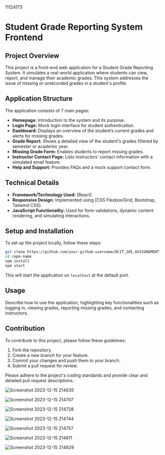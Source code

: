 11124173
# Student Grade Reporting System Frontend

## Project Overview

This project is a front-end web application for a Student Grade Reporting System. It simulates a real-world application where students can view, report, and manage their academic grades. This system addresses the issue of missing or unrecorded grades in a student's profile.

## Application Structure

The application consists of 7 main pages:

- **Homepage:** Introduction to the system and its purpose.
- **Login Page:** Mock login interface for student authentication.
- **Dashboard:** Displays an overview of the student’s current grades and alerts for missing grades.
- **Grade Report:** Shows a detailed view of the student's grades filtered by semester or academic year.
- **Missing Grade Form:** Enables students to report missing grades.
- **Instructor Contact Page:** Lists instructors' contact information with a simulated email feature.
- **Help and Support:** Provides FAQs and a mock support contact form.

## Technical Details

- **Framework/Technology Used:** [React]
- **Responsive Design:** Implemented using [CSS Flexbox/Grid, Bootstrap, Tailwind CSS].
- **JavaScript Functionality:** Used for form validations, dynamic content rendering, and simulating interactions.

## Setup and Installation

To set up the project locally, follow these steps:

```bash
git clone https://github.com/your-github-username/DCIT_205_ASSIGNGMENT1.git
cd repo-name
npm install
npm start
```

This will start the application on `localhost` at the default port.

## Usage

Describe how to use the application, highlighting key functionalities such as logging in, viewing grades, reporting missing grades, and contacting instructors.

## Contribution

To contribute to this project, please follow these guidelines:

1. Fork the repository.
2. Create a new branch for your feature.
3. Commit your changes and push them to your branch.
4. Submit a pull request for review.

Please adhere to the project's coding standards and provide clear and detailed pull request descriptions.

![Screenshot 2023-12-15 214635](https://github.com/Aaron-yeboah/report-system/assets/149178829/56a3b552-5865-4f59-a1bb-bf089d520b06)

![Screenshot 2023-12-15 214707](https://github.com/Aaron-yeboah/report-system/assets/149178829/3ae25327-c94c-4770-99e0-e1f052331603)

![Screenshot 2023-12-15 214728](https://github.com/Aaron-yeboah/report-system/assets/149178829/1649b5bc-0aa1-4845-b86d-5c98bdc1acd0)

![Screenshot 2023-12-15 214744](https://github.com/Aaron-yeboah/report-system/assets/149178829/d1288ee8-2cfc-406f-b535-657fb9cf738f)

![Screenshot 2023-12-15 214757](https://github.com/Aaron-yeboah/report-system/assets/149178829/c46eb579-be15-4af0-ba4d-b485d87c05da)

![Screenshot 2023-12-15 214811](https://github.com/Aaron-yeboah/report-system/assets/149178829/57e7f7f6-8197-4698-9c87-92d3285a7303)

![Screenshot 2023-12-15 214829](https://github.com/Aaron-yeboah/report-system/assets/149178829/56ca62b5-b588-432c-853b-0bfbfcac3761)

